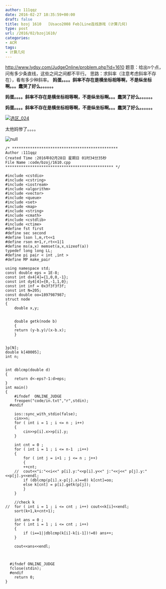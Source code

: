 ```yaml
---
author: 111qqz
date: 2016-02-27 18:35:59+00:00
draft: false
title: bzoj 1610   [Usaco2008 Feb]Line连线游戏 (计算几何)
type: post
url: /2016/02/bzoj1610/
categories:
- ACM
tags:
- 计算几何
---
```


http://www.lydsy.com/JudgeOnline/problem.php?id=1610
题意：给出n个点，问有多少条直线，这些之间之间都不平行。
思路：求斜率（注意考虑斜率不存在），看有多少种斜率。
**妈蛋。。。。斜率不存在是横坐标相等啊，不是纵坐标啊。。。蠢哭了好么。。。。。。**

**妈蛋。。。。斜率不存在是横坐标相等啊，不是纵坐标啊。。。蠢哭了好么。。。。。。**



**妈蛋。。。。斜率不存在是横坐标相等啊，不是纵坐标啊。。。蠢哭了好么。。。。。。**





[![选区_024](https://111qqz.com/wordpress/wp-content/uploads/2016/02/选区_024.png)
](https://111qqz.com/wordpress/wp-content/uploads/2016/02/选区_024.png)



太他妈惨了。。。。






![null](http://)


    
    /* ***********************************************
    Author :111qqz
    Created Time :2016年02月28日 星期日 01时34分35秒
    File Name :code/bzoj/1610.cpp
    ************************************************ */
    
    #include <cstdio>
    #include <cstring>
    #include <iostream>
    #include <algorithm>
    #include <vector>
    #include <queue>
    #include <set>
    #include <map>
    #include <string>
    #include <cmath>
    #include <cstdlib>
    #include <ctime>
    #define fst first
    #define sec second
    #define lson l,m,rt<<1
    #define rson m+1,r,rt<<1|1
    #define ms(a,x) memset(a,x,sizeof(a))
    typedef long long LL;
    #define pi pair < int ,int >
    #define MP make_pair
    
    using namespace std;
    const double eps = 1E-8;
    const int dx4[4]={1,0,0,-1};
    const int dy4[4]={0,-1,1,0};
    const int inf = 0x3f3f3f3f;
    const int N=205;
    const double oo=1897987987;
    struct node
    {
        double x,y;
    
    
        double getk(node b)
        {
    	return (y-b.y)/(x-b.x);
        }
        
    
    }p[N];
    double k[40005];
    int n;
    
    
    int dblcmp(double d)
    {
        return d<-eps?-1:d>eps;
    }
    int main()
    {
    	#ifndef  ONLINE_JUDGE 
    	freopen("code/in.txt","r",stdin);
      #endif
    
    	ios::sync_with_stdio(false);
    	cin>>n;
    	for ( int i = 1 ; i <= n ; i++)
    	{
    	    cin>>p[i].x>>p[i].y;
    	}
    
    	int cnt = 0 ;
    	for ( int i = 1 ; i <= n-1  ;i++)
    	{
    	    for ( int j = i+1 ; j <= n ; j++)
    	    {
    		++cnt;
    	//	cout<<"i:"<<i<<" p[i].y:"<<p[i].y<<" j:"<<j<<" p[j].y:"<<p[j].y<<endl;
    		if (dblcmp(p[i].x-p[j].x)==0) k[cnt]=oo;
    		else k[cnt] = p[i].getk(p[j]);
    	    }
    	}
    
    	//check k
    //	for ( int i = 1 ; i <= cnt ; i++) cout<<k[i]<<endl;
    	sort(k+1,k+cnt+1);
    
    	int ans = 0 ;
    	for ( int i = 1 ; i <= cnt ; i++)
    	{
    	    if (i==1||dblcmp(k[i]-k[i-1])!=0) ans++;
    	}
    
    	cout<<ans<<endl;
    
    
    
      #ifndef ONLINE_JUDGE  
      fclose(stdin);
      #endif
        return 0;
    }
    



